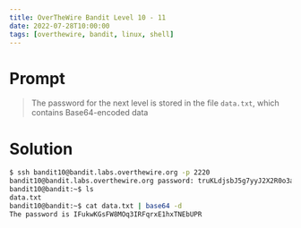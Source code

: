 ```yaml
---
title: OverTheWire Bandit Level 10 - 11
date: 2022-07-28T10:00:00
tags: [overthewire, bandit, linux, shell]
---
```

# Prompt
> The password for the next level is stored in the file `data.txt`, which contains Base64-encoded data

# Solution
```sh
$ ssh bandit10@bandit.labs.overthewire.org -p 2220
bandit10@bandit.labs.overthewire.org password: truKLdjsbJ5g7yyJ2X2R0o3a5HQJFuLk
bandit10@bandit:~$ ls
data.txt
bandit10@bandit:~$ cat data.txt | base64 -d
The password is IFukwKGsFW8MOq3IRFqrxE1hxTNEbUPR
```